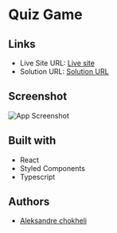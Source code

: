 # Quiz Game

## Links

- Live Site URL: [Live site](https://quiz-app-six-jet.vercel.app/)
- Solution URL: [Solution URL](https://github.com/aleksandrre/QuizApp)

## Screenshot
![App Screenshot](https://github.com/aleksandrre/QuizApp/assets/108459639/e0f240ad-8a45-4127-b375-bbb8febb8e3f)
## Built with
- React
- Styled Components
- Typescript
## Authors
- [Aleksandre chokheli](https://github.com/aleksandrre)

